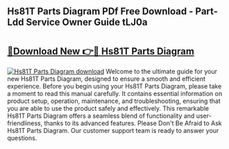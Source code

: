 ## Hs81T Parts Diagram PDf Free Download - Part-Ldd Service Owner Guide tLJ0a

# <h2><a href="http://dfjjia.blite.top/?on=Hs81T+Parts+Diagram">🔗Download New 👉🔴 Hs81T Parts Diagram</a></h2>

[![Hs81T Parts Diagram download](https://i.imgur.com/lujVjoI.png)](http://dfjjia.blite.top/?on=Hs81T+Parts+Diagram)
Welcome to the ultimate guide for your new Hs81T Parts Diagram, designed to ensure a smooth and efficient experience. Before you begin using your Hs81T Parts Diagram, please take a moment to read this manual carefully. It contains essential information on product setup, operation, maintenance, and troubleshooting, ensuring that you are able to use the product safely and effectively. This remarkable Hs81T Parts Diagram offers a seamless blend of functionality and user-friendliness, thanks to its advanced features. Please Don't Be Afraid to Ask Hs81T Parts Diagram. Our customer support team is ready to answer your questions.
